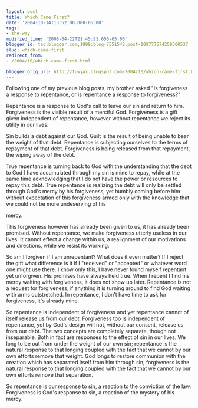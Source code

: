 ```yaml
---
layout: post
title: Which Came First?
date: '2004-10-14T13:52:00.000-05:00'
tags:
- the-way
modified_time: '2008-04-22T21:45:21.656-05:00'
blogger_id: tag:blogger.com,1999:blog-7551548.post-109777674258600537
slug: which-came-first
redirect_from: 
- /2004/10/which-came-first.html

blogger_orig_url: http://fuwjax.blogspot.com/2004/10/which-came-first.html
---
```


Following one of my previous blog posts, my brother asked "Is forgiveness a response to repentance, or is repentance a response to forgiveness?"

Repentance is a response to God's call to leave our sin and return to him.  Forgiveness is the visible result of a merciful God.  Forgiveness is a gift given independent of repentance, however without repentance we reject its utility in our lives.

Sin builds a debt against our God.  Guilt is the result of being unable to bear the weight of that debt.  Repentance is subjecting ourselves to the terms of repayment of that debt.  Forgiveness is being released from that repayment, the wiping away of the debt.

True repentance is turning back to God with the understanding that the debt to God I have accumulated through my sin is mine to repay, while at the same time acknowledging that I do not have the power or resources to repay this debt.  True repentance is realizing the debt will only be settled through God's mercy by his forgiveness, yet humbly coming before him without expectation of this forgiveness armed only with the knowledge that we could not be more undeserving of his

mercy.

This forgiveness however has already been given to us, it has already been promised.  Without repentance, we make forgiveness utterly useless in our lives.  It cannot effect a change within us, a realignment of our motivations and directions, while we resist its working.

So am I forgiven if I am unrepentant?  What does it even matter?  If I reject the gift what difference is it if I "received" or "accepted" or whatever word one might use there.  I know only this, I have never found myself repentant yet unforgiven.  His promises have always held true.  When I repent I find his mercy waiting with forgiveness, it does not show up later.  Repentance is not a request for forgiveness, if anything it is turning around to find God waiting with arms outstretched.  In repentance, I don't have time to ask for forgiveness, it's already mine.

So repentance is independent of forgiveness and yet repentance cannot of itself release us from our debt.  Forgiveness too is independent of repentance, yet by God's design will not, without our consent, release us from our debt.  The two concepts are completely separate, though not inseparable.  Both in fact are responses to the effect of sin in our lives.  We long to be out from under the weight of our own sin; repentance is the natural response to that longing coupled with the fact that we cannot by our own efforts remove that weight.  God longs to restore communion with the creation which has separated itself from him through sin; forgiveness is the natural response to that longing coupled with the fact that we cannot by our own efforts remove that separation.

So repentance is our response to sin, a reaction to the conviction of the law.  Forgiveness is God's response to sin, a reaction of the mystery of his mercy.